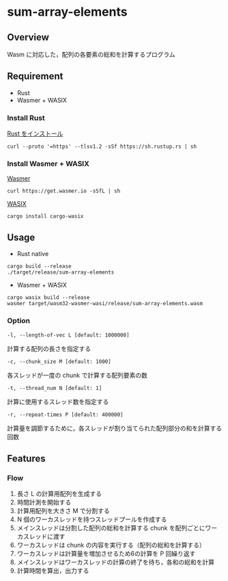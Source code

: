 # sum-array-elements

## Overview
Wasm に対応した，配列の各要素の総和を計算するプログラム

## Requirement
+ Rust
+ Wasmer + WASIX

### Install Rust
[Rust をインストール](https://www.rust-lang.org/ja/tools/install)
```
curl --proto '=https' --tlsv1.2 -sSf https://sh.rustup.rs | sh
```
### Install Wasmer + WASIX
[Wasmer](https://github.com/wasmerio/wasmer)
```
curl https://get.wasmer.io -sSfL | sh
```
[WASIX](https://wasix.org/docs/language-guide/rust/installation)
```
cargo install cargo-wasix
```

## Usage
+ Rust native
```
cargo build --release
./target/release/sum-array-elements
```
+ Wasmer + WASIX
```
cargo wasix build --release
wasmer target/wasm32-wasmer-wasi/release/sum-array-elements.wasm
```
### Option
`-l, --length-of-vec L [default: 1000000]`

計算する配列の長さを指定する

`-c, --chunk_size M [default: 1000]`

各スレッドが一度の chunk で計算する配列要素の数

`-t, --thread_num N [default: 1]`

計算に使用するスレッド数を指定する

`-r, --repeat-times P [default: 400000]`

計算量を調節するために，各スレッドが割り当てられた配列部分の和を計算する回数

## Features
### Flow
1. 長さ L の計算用配列を生成する
2. 時間計測を開始する
3. 計算用配列を大きさ M で分割する
4. N 個のワーカスレッドを持つスレッドプールを作成する
5. メインスレッドは分割した配列の総和を計算する chunk を配列ごとにワーカスレッドに渡す
6. ワーカスレッドは chunk の内容を実行する（配列の総和を計算する）
7. ワーカスレッドは計算量を増加させるため6の計算を P 回繰り返す
8. メインスレッドはワーカスレッドの計算の終了を待ち，各和の総和を計算
9. 計算時間を算出，出力する
